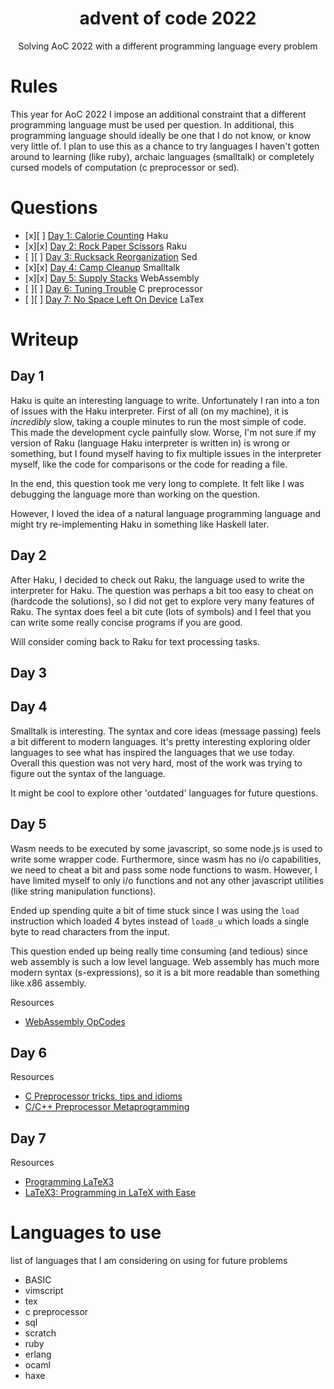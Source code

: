
<div align="center">

# advent of code 2022

Solving AoC 2022 with a different programming language every problem

</div>

# Rules

This year for AoC 2022 I impose an additional constraint that a different
programming language must be used per question. In additional, this programming
language should ideally be one that I do not know, or know very little of. I
plan to use this as a chance to try languages I haven't gotten around to
learning (like ruby), archaic languages (smalltalk) or completely cursed models
of computation (c preprocessor or sed).

# Questions

- [x][ ] [Day 1: Calorie Counting](https://adventofcode.com/2022/day/1) Haku
- [x][x] [Day 2: Rock Paper Scissors](https://adventofcode.com/2022/day/2) Raku
- [ ][ ] [Day 3: Rucksack Reorganization](https://adventofcode.com/2022/day/3) Sed
- [x][x] [Day 4: Camp Cleanup](https://adventofcode.com/2022/day/4) Smalltalk
- [x][x] [Day 5: Supply Stacks](https://adventofcode.com/2022/day/5) WebAssembly
- [ ][ ] [Day 6: Tuning Trouble](https://adventofcode.com/2022/day/6) C preprocessor
- [ ][ ] [Day 7: No Space Left On Device](https://adventofcode.com/2022/day/7) LaTex

# Writeup

## Day 1

Haku is quite an interesting language to write. Unfortunately I ran into a ton
of issues with the Haku interpreter. First of all (on my machine), it is
_incredibly_ slow, taking a couple minutes to run the most simple of code. This
made the development cycle painfully slow. Worse, I'm not sure if my version of
Raku (language Haku interpreter is written in) is wrong or something, but I
found myself having to fix multiple issues in the interpreter myself, like the
code for comparisons or the code for reading a file.

In the end, this question took me very long to complete. It felt like I was
debugging the language more than working on the question.

However, I loved the idea of a natural language programming language and might
try re-implementing Haku in something like Haskell later.

## Day 2

After Haku, I decided to check out Raku, the language used to write the
interpreter for Haku. The question was perhaps a bit too easy to cheat on
(hardcode the solutions), so I did not get to explore very many features of
Raku. The syntax does feel a bit cute (lots of symbols) and I feel that you can
write some really concise programs if you are good.

Will consider coming back to Raku for text processing tasks.

## Day 3


## Day 4

Smalltalk is interesting. The syntax and core ideas (message passing) feels a
bit different to modern languages. It's pretty interesting exploring older
languages to see what has inspired the languages that we use today. Overall
this question was not very hard, most of the work was trying to figure out the
syntax of the language.

It might be cool to explore other 'outdated' languages for future questions.

## Day 5

Wasm needs to be executed by some javascript, so some node.js is used to write
some wrapper code. Furthermore, since wasm has no i/o capabilities, we need to
cheat a bit and pass some node functions to wasm. However, I have limited
myself to only i/o functions and not any other javascript utilities (like
string manipulation functions).

Ended up spending quite a bit of time stuck since I was using the
`load` instruction which loaded 4 bytes instead of `load8_u` which
loads a single byte to read characters from the input.

This question ended up being really time consuming (and tedious) since web
assembly is such a low level language. Web assembly has much more modern syntax
(s-expressions), so it is a bit more readable than something like x86 assembly.

Resources
- [WebAssembly OpCodes](https://pengowray.github.io/wasm-ops/)

## Day 6

Resources
- [C Preprocessor tricks, tips and idioms](https://github.com/pfultz2/Cloak/wiki/C-Preprocessor-tricks,-tips,-and-idioms)
- [C/C++ Preprocessor Metaprogramming](http://saadahmad.ca/cc-preprocessor-metaprogramming-2/)

## Day 7

Resources
- [Programming LaTeX3](https://www.texdev.net/2014/02/02/programming-latex3-a-summary-so-far/)
- [LaTeX3: Programming in LaTeX with Ease](https://www.alanshawn.com/latex3-tutorial/)


# Languages to use

list of languages that I am considering on using for future problems
- BASIC
- vimscript
- tex
- c preprocessor
- sql
- scratch
- ruby
- erlang
- ocaml
- haxe
